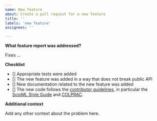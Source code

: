 ```yaml
---
name: New feature
about: Create a pull request for a new feature
title: ''
labels: 'new feature'
assignees: ''

---
```


**What feature report was addressed?**

Fixes ...

**Checklist**

- [] Appropriate tests were added
- [] The new feature was added in a way that does not break public API
- [] New documentation related to the new feature was added
- [] The new code follows the
  [contributor guidelines](https://github.com/SciML/.github/blob/master/CONTRIBUTING.md), in particular the [ScioML Style Guide](https://github.com/SciML/SciMLStyle) and
  [COLPRAC](https://github.com/SciML/COLPRAC).

**Additional context**

Add any other context about the problem here.
